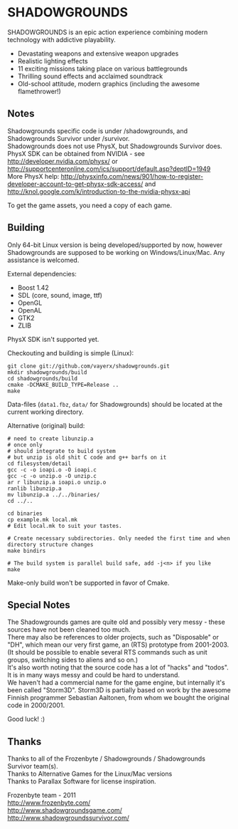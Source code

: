 SHADOWGROUNDS
=============

SHADOWGROUNDS is an epic action experience combining modern technology with addictive playability.

* Devastating weapons and extensive weapon upgrades
* Realistic lighting effects
* 11 exciting missions taking place on various battlegrounds
* Thrilling sound effects and acclaimed soundtrack
* Old-school attitude, modern graphics (including the awesome flamethrower!)


Notes
-----

Shadowgrounds specific code is under /shadowgrounds, and Shadowgrounds Survivor under /survivor.<br/>
Shadowgrounds does not use PhysX, but Shadowgrounds Survivor does.<br/>
PhysX SDK can be obtained from NVIDIA - see http://developer.nvidia.com/physx/ or
http://supportcenteronline.com/ics/support/default.asp?deptID=1949<br/>
More PhysX help: http://physxinfo.com/news/901/how-to-register-developer-account-to-get-physx-sdk-access/
and http://knol.google.com/k/introduction-to-the-nvidia-physx-api<br/>

To get the game assets, you need a copy of each game.


Building
--------

Only 64-bit Linux version is being developed/supported by now, however Shadowgrounds are supposed to be working on Windows/Linux/Mac. Any assistance is welcomed.

External dependencies:

* Boost 1.42
* SDL (core, sound, image, ttf)
* OpenGL
* OpenAL
* GTK2
* ZLIB

PhysX SDK isn't supported yet.

Checkouting and building is simple (Linux):

    git clone git://github.com/vayerx/shadowgrounds.git
    mkdir shadowgrounds/build
    cd shadowgrounds/build
    cmake -DCMAKE_BUILD_TYPE=Release ..
    make

Data-files (`data1.fbz`, `data/` for Shadowgrounds) should be located at the current working directory.

Alternative (original) build:

    # need to create libunzip.a
    # once only
    # should integrate to build system
    # but unzip is old shit C code and g++ barfs on it
    cd filesystem/detail
    gcc -c -o ioapi.o -O ioapi.c
    gcc -c -o unzip.o -O unzip.c
    ar r libunzip.a ioapi.o unzip.o
    ranlib libunzip.a
    mv libunzip.a ../../binaries/
    cd ../..

    cd binaries
    cp example.mk local.mk
    # Edit local.mk to suit your tastes.

    # Create necessary subdirectories. Only needed the first time and when directory structure changes
    make bindirs

    # The build system is parallel build safe, add -j<n> if you like
    make


Make-only build won't be supported in favor of Cmake.


Special Notes
-------------

The Shadowgrounds games are quite old and possibly very messy - these sources have not been cleaned too much.<br/>
There may also be references to older projects, such as "Disposable" or "DH", which mean our very first game,
an (RTS) prototype from 2001-2003. (It should be possible to enable several RTS commands such as unit groups,
switching sides to aliens and so on.)<br/>
It's also worth noting that the source code has a lot of "hacks" and "todos". It is in many ways messy and
could be hard to understand.<br/>
We haven't had a commercial name for the game engine, but internally it's been called "Storm3D". Storm3D is
partially based on work by the awesome Finnish programmer Sebastian Aaltonen, from whom we bought the original
code in 2000/2001.

Good luck! :)


Thanks
------

Thanks to all of the Frozenbyte / Shadowgrounds / Shadowgrounds Survivor team(s).<br/>
Thanks to Alternative Games for the Linux/Mac versions<br/>
Thanks to Parallax Software for license inspiration.<br/>

Frozenbyte team - 2011<br/>
http://www.frozenbyte.com/<br/>
http://www.shadowgroundsgame.com/<br/>
http://www.shadowgroundssurvivor.com/
